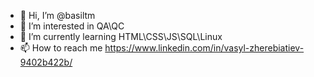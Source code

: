- 👋 Hi, I’m @basiltm
- 👀 I’m interested in QA\QC
- 🌱 I’m currently learning HTML\CSS\JS\SQL\Linux
- 📫 How to reach me https://www.linkedin.com/in/vasyl-zherebiatiev-9402b422b/

<!---
basiltm/basiltm is a ✨ special ✨ repository because its `README.md` (this file) appears on your GitHub profile.
You can click the Preview link to take a look at your changes.
--->
